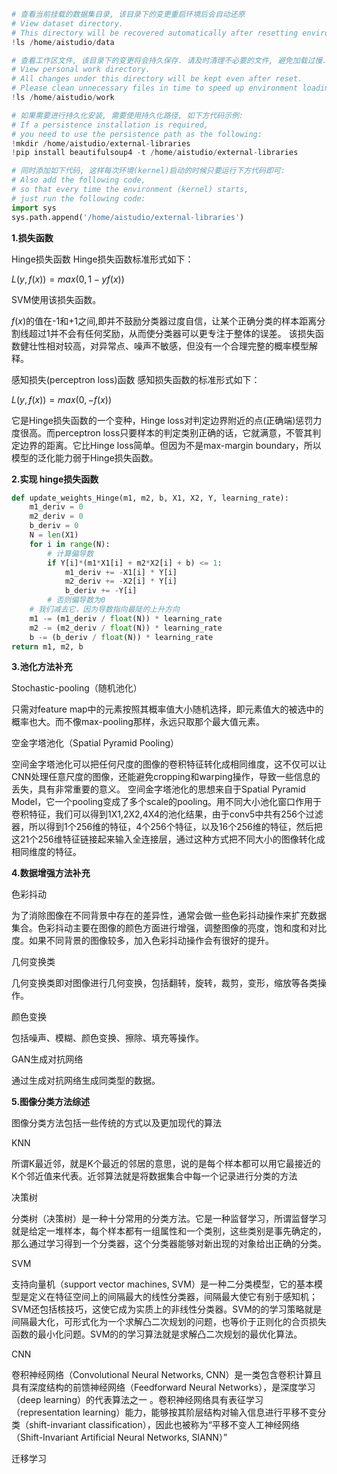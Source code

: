 ```python
# 查看当前挂载的数据集目录, 该目录下的变更重启环境后会自动还原
# View dataset directory. 
# This directory will be recovered automatically after resetting environment. 
!ls /home/aistudio/data
```


```python
# 查看工作区文件, 该目录下的变更将会持久保存. 请及时清理不必要的文件, 避免加载过慢.
# View personal work directory. 
# All changes under this directory will be kept even after reset. 
# Please clean unnecessary files in time to speed up environment loading. 
!ls /home/aistudio/work
```


```python
# 如果需要进行持久化安装, 需要使用持久化路径, 如下方代码示例:
# If a persistence installation is required, 
# you need to use the persistence path as the following: 
!mkdir /home/aistudio/external-libraries
!pip install beautifulsoup4 -t /home/aistudio/external-libraries
```


```python
# 同时添加如下代码, 这样每次环境(kernel)启动的时候只要运行下方代码即可: 
# Also add the following code, 
# so that every time the environment (kernel) starts, 
# just run the following code: 
import sys 
sys.path.append('/home/aistudio/external-libraries')
```

**1.损失函数**

Hinge损失函数
Hinge损失函数标准形式如下：

$L(y,f(x)) = max(0,1-yf(x))$

SVM使用该损失函数。

$f(x)$的值在-1和+1之间,即并不鼓励分类器过度自信，让某个正确分类的样本距离分割线超过1并不会有任何奖励，从而使分类器可以更专注于整体的误差。
该损失函数健壮性相对较高，对异常点、噪声不敏感，但没有一个合理完整的概率模型解释。

感知损失(perceptron loss)函数
感知损失函数的标准形式如下：

$L(y,f(x)) = max(0,-f(x))$

它是Hinge损失函数的一个变种，Hinge loss对判定边界附近的点(正确端)惩罚力度很高。而perceptron loss只要样本的判定类别正确的话，它就满意，不管其判定边界的距离。它比Hinge loss简单。但因为不是max-margin boundary，所以模型的泛化能力弱于Hinge损失函数。

**2.实现 hinge损失函数**

```python
def update_weights_Hinge(m1, m2, b, X1, X2, Y, learning_rate):
    m1_deriv = 0
    m2_deriv = 0
    b_deriv = 0
    N = len(X1)
    for i in range(N):
        # 计算偏导数
        if Y[i]*(m1*X1[i] + m2*X2[i] + b) <= 1:
            m1_deriv += -X1[i] * Y[i]
            m2_deriv += -X2[i] * Y[i]
            b_deriv += -Y[i]
        # 否则偏导数为0
    # 我们减去它，因为导数指向最陡的上升方向
    m1 -= (m1_deriv / float(N)) * learning_rate
    m2 -= (m2_deriv / float(N)) * learning_rate
    b -= (b_deriv / float(N)) * learning_rate
return m1, m2, b
```
**3.池化方法补充**

Stochastic-pooling（随机池化）

只需对feature map中的元素按照其概率值大小随机选择，即元素值大的被选中的概率也大。而不像max-pooling那样，永远只取那个最大值元素。

空金字塔池化（Spatial Pyramid Pooling）

空间金字塔池化可以把任何尺度的图像的卷积特征转化成相同维度，这不仅可以让CNN处理任意尺度的图像，还能避免cropping和warping操作，导致一些信息的丢失，具有非常重要的意义。
空间金字塔池化的思想来自于Spatial Pyramid Model，它一个pooling变成了多个scale的pooling。用不同大小池化窗口作用于卷积特征，我们可以得到1X1,2X2,4X4的池化结果，由于conv5中共有256个过滤器，所以得到1个256维的特征，4个256个特征，以及16个256维的特征，然后把这21个256维特征链接起来输入全连接层，通过这种方式把不同大小的图像转化成相同维度的特征。

**4.数据增强方法补充**

色彩抖动

为了消除图像在不同背景中存在的差异性，通常会做一些色彩抖动操作来扩充数据集合。色彩抖动主要在图像的颜色方面进行增强，调整图像的亮度，饱和度和对比度。如果不同背景的图像较多，加入色彩抖动操作会有很好的提升。

几何变换类

几何变换类即对图像进行几何变换，包括翻转，旋转，裁剪，变形，缩放等各类操作。

颜色变换

包括噪声、模糊、颜色变换、擦除、填充等操作。

GAN生成对抗网络

通过生成对抗网络生成同类型的数据。

**5.图像分类方法综述**

图像分类方法包括一些传统的方式以及更加现代的算法

KNN

所谓K最近邻，就是K个最近的邻居的意思，说的是每个样本都可以用它最接近的K个邻近值来代表。近邻算法就是将数据集合中每一个记录进行分类的方法

决策树

分类树（决策树）是一种十分常用的分类方法。它是一种监督学习，所谓监督学习就是给定一堆样本，每个样本都有一组属性和一个类别，这些类别是事先确定的，那么通过学习得到一个分类器，这个分类器能够对新出现的对象给出正确的分类。

SVM

支持向量机（support vector machines, SVM）是一种二分类模型，它的基本模型是定义在特征空间上的间隔最大的线性分类器，间隔最大使它有别于感知机；SVM还包括核技巧，这使它成为实质上的非线性分类器。SVM的的学习策略就是间隔最大化，可形式化为一个求解凸二次规划的问题，也等价于正则化的合页损失函数的最小化问题。SVM的的学习算法就是求解凸二次规划的最优化算法。

CNN

卷积神经网络（Convolutional Neural Networks, CNN）是一类包含卷积计算且具有深度结构的前馈神经网络（Feedforward Neural Networks），是深度学习（deep learning）的代表算法之一  。卷积神经网络具有表征学习（representation learning）能力，能够按其阶层结构对输入信息进行平移不变分类（shift-invariant classification），因此也被称为“平移不变人工神经网络（Shift-Invariant Artificial Neural Networks, SIANN）”

迁移学习




